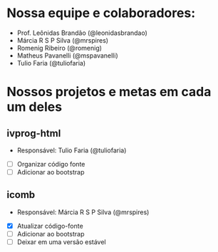 # Nossa equipe e colaboradores:
- Prof. Leônidas Brandão (@leonidasbrandao)
- Márcia R S P Silva (@mrspires)
- Romenig Ribeiro (@romenig)
- Matheus Pavanelli (@mspavanelli)
- Tulio Faria (@tuliofaria)

# Nossos projetos e metas em cada um deles
## ivprog-html
- Responsável: Tulio Faria (@tuliofaria)
- [ ] Organizar código fonte
- [ ] Adicionar ao bootstrap

## icomb
- Responsável: Márcia R S P Silva (@mrspires)
- [x] Atualizar código-fonte
- [ ] Adicionar ao bootstrap
- [ ] Deixar em uma versão estável
